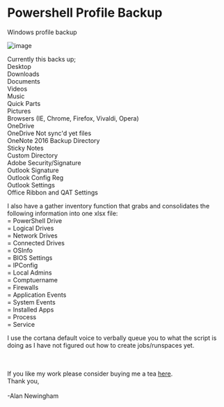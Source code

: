 # Powershell Profile Backup
Windows profile backup

![image](https://user-images.githubusercontent.com/48245017/68776176-a7e6b180-05fd-11ea-8474-6733d9b6228e.png)

Currently this backs up;<br>
  Desktop<br>
  Downloads<br>
  Documents<br>
  Videos<br>
  Music<br>
  Quick Parts<br>
  Pictures<br>
  Browsers (IE, Chrome, Firefox, Vivaldi, Opera)<br>
  OneDrive<br>
  OneDrive Not sync'd yet files<br>
  OneNote 2016 Backup Directory<br>
  Sticky Notes<br>
  Custom Directory<br>
  Adobe Security/Signature<br>
  Outlook Signature<br>
  Outlook Config Reg<br>
  Outlook Settings<br>
  Office Ribbon and QAT Settings<br>
  
I also have a gather inventory function that grabs and consolidates the following information into one xlsx file: <br>
= PowerShell Drive<br>
= Logical Drives<br>
= Network Drives<br>
= Connected Drives<br>
= OSInfo<br>
= BIOS Settings<br>
= IPConfig<br>
= Local Admins<br>
= Comptuername<br>
= Firewalls<br>
= Application Events<br>
= System Events<br>
= Installed Apps<br>
= Process<br>
= Service<br>

I use the cortana default voice to verbally queue you to what the script is doing as I have not figured out how to create jobs/runspaces yet. <br>
<br>
<br>

If you like my work please consider buying me a tea <a href="https://www.buymeacoffee.com/mwWXAyznc">here</a>. 
<br>
Thank you, <br>
<br>
-Alan Newingham
